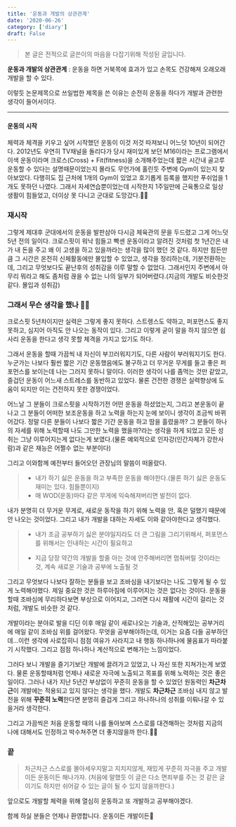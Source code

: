 ```yaml
---
title: '운동과 개발의 상관관계'
date: '2020-06-26'
category: ['diary']
draft: False
---
```


> 본 글은 전적으로 글쓴이의 마음을 다잡기위해 작성된 글입니다.

**운동과 개발의 상관관계**
: 운동을 하면 거북목에 효과가 있고 손목도 건강해져 오래오래 개발을 할 수 있다.

이렇듯 논문제목으로 쓰일법한 제목을 쓴 이유는 순전히 운동을 하다가 개발과 관련한 생각이 들어서이다.

---

#### 운동의 시작

체력과 체격을 키우고 싶어 시작했던 운동이 이것 저것 따져보니 어느덧 10년이 되어간다.
2012년도 우연히 TV채널을 돌리다가 당시 재미있게 보던 M16이라는 프로그램에서 이색 운동이라며 크로스(Cross) + Fit(fitness)을 소개해주었는데
짧은 시간내 골고루 운동할 수 있다는 설명때문이었는지 몰라도 무언가에 홀린듯 주변에 Gym이 있는지 찾아보았다.
다행히도 집 근처에 1개의 Gym이 있었고 호기롭게 등록을 했지만 푸쉬업을 1개도 못하던 나였다.
그래서 자세연습뿐이었는데 시작한지 1주일만에 근육통으로 일상생활이 힘들었고, 더이상 못 다니고 군대로 도망갔다.🏃‍♀️

### 재시작

그렇게 제대후 군대에서의 운동을 발판삼아 다시금 체육관의 문을 두드렸고 그게 어느덧 5년 전의 일이다.
크로스핏이 워낙 힘들고 빡센 운동이라고 알려진 것처럼 첫 1년간은 내가 내 돈을 주고 왜 이 고생을 하고 있을까라는 생각을 많이 했던 것 같다.
하지만 힘든만큼 그 시간은 온전히 신체활동에만 몰입할 수 있었고, 생각을 정리하는데, 기분전환하는데, 그리고 무엇보다도 끝난후의 성취감을 이루 말할 수 없었다.
그래서인지 주변에서 아무리 뭐라고 해도 좀처럼 끊을 수 없는 나의 일부가 되어버렸다.(지금의 개발도 비슷한것 같다. 몰입과 성취감)

### 그래서 무슨 생각을 했나 🏋️‍♀️

크로스핏 5년차이지만 실력은 그렇게 좋지 못하다. 스트렝스도 약하고, 퍼포먼스도 좋지 못하고, 심지어 아직도 안 나오는 동작이 있다.
그리고 이렇게 굳이 말을 하지 않으면 쉽사리 운동을 한다고 생각 못할 체격을 가지고 있기도 하다.

그래서 운동을 할때 가끔씩 내 자신이 부끄러워지기도, 다른 사람이 부러워지기도 한다. 누군가는 나보다 훨씬 짧은 기간 운동했음에도 불구하고 더 무거운 무게를 들고 좋은 퍼포먼스를 보이는데 나는 그러지 못하니 말이다. 이러한 생각이 나를 좀먹는 것만 같았고, 즐겁던 운동이 어느새 스트레스를 동반하고 있었다.
물론 건전한 경쟁은 실력향상에 도움이 되지만 이는 건전하지 못한 경쟁이었다.

어느날 그 분들이 크로스핏을 시작하기전 어떤 운동을 하셨었는지, 그리고 본운동이 끝나고 그 분들이 어떠한 보조운동을 하고 노력을 하는지 눈에 보이니
생각이 조금씩 바뀌어갔다. 정말 다른 분들이 나보다 짧은 기간 운동을 하고 땀을 흘렸을까? 그 분들이 하나의 자세를 위해 노력할때 나도 그만한 노력을 했을까?라는 생각을 하게 되었고
모든 성취는 그냥 이루어지는게 없다는게 보였다.(물론 예외적으로 인자강(인간자체가 강한사람)과 같은 재능은 어쩔수 없는 부분이다)

그리고 이와함께 예전부터 들어오던 관장님의 말씀이 떠올랐다.

> -   내가 하기 싫은 운동을 하고 부족한 운동을 해야한다.(물론 하기 싫은 운동도 재미는 있다. 힘들뿐이지)
> -   매 WOD(운동)마다 같은 무게에 익숙해져버리면 발전이 없다.

내가 분명히 더 무거운 무게로, 새로운 동작을 하기 위해 노력을 안, 혹은 덜했기 때문에 안 나오는 것이었다. 그리고 내가 개발을 대하는 자세도 이와 같아야한다고 생각했다.

> -   내가 조금 공부하기 싫은 분야일지라도 더 큰 그림을 그리기위해서, 퍼포먼스를 위해서는 인내하는 시간이 필요하고
>
> *   지금 당장 약간의 개발을 할줄 아는 것에 안주해버리면 멈춰버릴 것이라는 것, 계속 새로운 기술과 공부에 노출될 것

그리고 무엇보다 나보다 잘하는 분들을 보고 조바심을 내기보다는
나도 그렇게 될 수 있게 노력해야했다.
제일 중요한 것은 하루아침에 이루어지는 것은 없다는 것이다. 운동을 할때 조바심에 무리하다보면 부상으로 이어지고, 그러면 다시 재활에 시간이 걸리는 것처럼, 개발도 비슷한 것 같다.

개발이라는 분야로 발을 디딘 이후 매일 같이 새로나오는 기술과, 산적해있는 공부거리에 매일 같이 조바심 위를 걸어왔다.
무엇을 공부해야하는데, 이거는 요즘 다들 공부하던데...이런 생각에 사로잡히니 점점 여유가 사라지고 내 행동 하나하나에 물음표가 따라붙기 시작했다.
그리고 점점 하나하나 계산적으로 변해가는 느낌이었다.

그러다 보니 개발을 즐기기보단 개발에 끌려가고 있었고, 나 자신 또한 지쳐가는게 보였다.
물론 운동할때처럼 언제나 새로운 자극에 노출되고 목표를 위해 노력하는 것은 좋은 일이다.
그러나 내가 지난 5년간 부상없이 꾸준히 운동을 할 수 있었던 원동력인 **차근차근**이 개발에는 적용되고 있지 않다는 생각을 했다.
개발도 **차근차근** 조바심 내지 않고 발전을 위해 **꾸준히 노력**한다면 분명히 즐겁게 그리고 하나하나의 성취를 이뤄나갈 수 있을거라 생각한다.

그리고 가끔씩은 처음 운동할 때의 나를 돌아보며 스스로를 대견해하는 것처럼 지금의 나에 대해서도 인정하고 박수쳐주면 더 좋지않을까 한다.👏👏

### 끝

> 차근차근 스스로를 몰아세우지말고 지치지않게, 재밌게 꾸준히 자극을 주고 개발이든 운동이든 해나가자. (처음에 말했듯 이 글은 다소 면죄부를 주는 것 같은 글이기도 하지만 쉬어갈 수 있는 글이 될 수 있지 않을까한다.)

앞으로도 개발할 체력을 위해 열심히 운동하고 또 개발하고 공부해야겠다.

함께 하실 분들은 언제나 환영합니다. 운동이든 개발이든🙂
